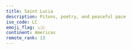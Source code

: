 ```yaml
---
title: Saint Lucia
description: Pitons, poetry, and peaceful pace
iso_code: LC
emoji_flag: 🇱🇨
continent: Americas
remote_rank: 13
---
```

